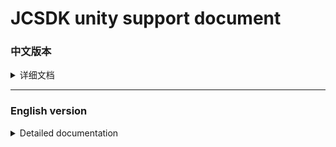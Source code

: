[ios_unity_bridge]: https://github.com/Romambo/JCSDK_DocumentFile/blob/main/IOS_UnityBridge.zip
[iOS14 support]: https://github.com/Romambo/JCSDK_DocumentFile/blob/main/iOS14_support.md 
[JCSDK]: https://github.com/Romambo/JCSDK  
[DataCollenction_SDK]: https://github.com/Romambo/DataCollection_SDK  
[ADThirdParty_SDK]: https://github.com/Romambo/ADThirdParty_SDK  
[图片1]: https://github.com/Romambo/JCSDK_DocumentFile/blob/main/imageFile/unity_image1.png
[图片2]:https://github.com/Romambo/JCSDK_DocumentFile/blob/main/imageFile/ios_image2.png

# JCSDK unity support document

### 中文版本

<details>
<summary>详细文档</summary>
 
- **SDK简介：**  
 JCSDK是MS公司提供的一套广告类型的SDK，内部集成了各大广告商的广告SDK和相关数据统计SDK，便于平台之间对应用内广告的联合运营和数据分析。  
   1. 支持广告类型：  
      开屏广告、banner广告、激励视频广告、插屏广告、native广告  
   2. 版本记录：  
   
      <details>
      <summary>1.0.0</summary>

      支持开发者工具: Xcode 11  
      系统版本:iOS 9.0
      </details>

      <details>
      <summary>2.0.0</summary>

      支持开发者工具: Xcode 12  
      系统版本:iOS 9.0

      **更新内容**  
      >1.新增了流量组和连续展示功能逻辑、升级内部广告接口 V4 -> V5  
      >2.新增 "kochava" and "tenjin" 数据统计平台  
      >3.修改了unity使用者需要接入的OC初始化接口. 详情见: JC_unityAdApi.h
      ```
      旧代码
      //-(void)initJCSDKWithLog:(BOOL)isOpenLog isFirstShowSplash:(BOOL)isShow splashClose:(unityBlock)block;
      新代码
      -(void)initJCSDKWithUnityShow:(unityBlock)block;
      ```

      >4.修改了iOS日志打印接口。新增日志等级功能，详情见: JCAdCallBackHeader.h  
      ```
      旧代码
      //+(void)setOpenPlatformLog:(BOOL)openPlatformLog;
      新代码
      +(void)setTheLogLevel:(MSLogLevelStatus)logLevel;

      ```

      >5.修改了JCiOSConfig.plist文件, 新增字段:   
         "KochavaAppID":    kochava 初始化参数   
         "TenJinAppID":     TenJin 初始化参数   
         "ShowSplashFirst": 应用首次打开是否展示开屏广告. 
         "LogLevel":日志等级 1、关闭. 2、打开JC日志. 3、打开JC+广告日志. 4、打开JC+广告+数据日志. 默认值:1  

      **项目配置：**  
      * 添加系统库:  
         > AppTrackingTransparency.framework  
      * 添加第三方库和文件:
         > KochavaCore.framework               (Embed & Sign)  
         > KochavaTracker.framework            (Embed & Sign)  
         > KochavaAdNetwork.framework          (Embed & Sign)  
         > libTenjinSDK.a  
         > TenjinSDK.h 
      </details> 
      
- **SDK接入配置（提供untiy桥接和配置文件）**  
  
  <details>
   <summary>content</summary>
  
    以下是导出Xcode所需的配置，但我们提供了桥接文件和配置文件:[ios_unity_bridge]，来自动集成一些配置，请查看参考使用：  
    ![图片1]
  
   1. SDK库和所需支持库：  
      [JCSDK]  
      [DataCollenction_SDK]  
      [ADThirdParty_SDK]  
   
   2. info.pist 配置：
       ```
       支持http网络配置
       <key>NSAppTransportSecurity</key>
       <dict>
       <key>NSAllowsArbitraryLoads</key>
       <true/>
       </dict>

       Google相关参数配置
       <key>GADApplicationIdentifier</key>
       <string>ca-app-pub-9488501426181082/7319780494</string>
       ```
   3. build setting 配置：  
      bitcode 设置为NO  
      other Linker Flags 设置 -ObjC  
   
   4. iOS14 支持：  
      详情见 [iOS14 support] 说明文档.  
   
   5. 导入系统支持库：  
      Accelerate.framework  
      AdSupport.framework  
      AVFoundation.framework  
      CoreGraphics.framework  
      CoreLocation.framework  
      CoreMedia.framework  
      CoreMotion.framework  
      CoreTelephony.framework  
      iAd.framework  
      MessageUI.framework  
      SafariServices.framework  
      Security.framework  
      SystemConfiguration.framework  
      UIKit.framework  
      VideoToolbox.framework  
      WebKit.framework  
      AppTrackingTransparency.framework  
      libbz2.tbd  
      libc++.tbd  
      libresolv.9.tbd  
      libsqlite3.tbd  
      libxml2.tbd  
      libz.tbd  
   
   6. JCiOSConfig.plist 参数说明：  
      V1.0.0 提供  

      | Item      | Value |
      | --------- | -----:|
      | appid  | JCSDK初始化所需的appid |
      | channelid  | JCSDK初始化所需的channelid |
      | ReYunAppID  | 热云初始化appid |
      | ReYunChannelID  | 热云初始化channleid |   
      | UmengAppID  | Umeng初始化appid |
      | ShuShuAppID  | 数数平台初始化appid |
      | TalkingDataAppID  | TalkingData平台初始化appid |   

      V2.0.0 新增  

      | Item      | Value |
      | --------- | -----:|
      | KochavaAppID  | kochava初始化所需的appid |
      | TenJinAppID  | tenjin初始化所需的appid |
      | ShowSplashFirst  | 首次打开应用是否展示开屏广告，bool类型 YES/NO |
      | LogLevel  | 日志等级：字符串1、关闭。2、开JC日志。3、开JC+ad日志。4、开JC+ad+data 日志 |
   </details>
   
  
- **unity接入Api说明：**  

  <details>
  <summary>content</summary>

  如果文档内API和framework内API有冲突，请以framework内API为准。
   1. 初始化：
      unity开发者，在UnityAppController.mm中实现，应参照下面初始化方式  ：
      先引入头文件：
      ```
      #import <JCSDK/JCSDK>
      #import <AppTrackingTransparency/AppTrackingTransparency.h>
      ```
      找到unity入口 ：替换掉startUnity: 并调用JCSDK的初始化方法，待sdk初始化回调后，再启动startUnity:
        ```
        //[self performSelector: @selector(startUnity:) withObject: application afterDelay: 0];
        [self performSelector: @selector(initSDKWithApplication:) withObject: application afterDelay: 0];
        ```
        ```
        -(void)initSDKWithApplication:(UIApplication*)application{
            if (@available(iOS 14, *)) {
                //iOS 14 系统IDFA权限弹框
                [ATTrackingManager requestTrackingAuthorizationWithCompletionHandler:^(ATTrackingManagerAuthorizationStatus status) {

                    //1.0.0初始化接口
                    //[[JC_unityAdApi getInstance]initJCSDKWithLog:YES isFirstShowSplash:NO splashClose:^(BOOL isOk) {
                    //    [self performSelector: @selector(startUnity:) withObject: application afterDelay: 0];
                    //}];
                    //2.0.0初始化接口
                    [[JC_unityAdApi getInstance]initJCSDKWithUnityShow:^(BOOL showUnityTime) {
                        [self performSelector: @selector(startUnity:) withObject: application afterDelay: 0];
                    }];
                    //to do something，like preloading
                }];
            } else {

                //1.0.0初始化接口
                //[[JC_unityAdApi getInstance]initJCSDKWithLog:YES isFirstShowSplash:NO splashClose:^(BOOL isOk) {
                //    [self performSelector: @selector(startUnity:) withObject: application afterDelay: 0];
                //}];
                //2.0.0初始化接口
                [[JC_unityAdApi getInstance]initJCSDKWithUnityShow:^(BOOL showUnityTime) {
                    [self performSelector: @selector(startUnity:) withObject: application afterDelay: 0];
                }];
            }
        }
        ```  
   
   2. 初始化 api：  
      
       ```
       V1.0.0 初始化接口：
       -(void)initJCSDKWithLog:(BOOL)isOpenLog isFirstShowSplash:(BOOL)isShow splashClose:(unityBlock)block;

        V2.0.0 修改初始化接口：
        -(void)initJCSDKWithUnityShow:(unityBlock)block;
       ```
   
   3. banner广告api：  
       ```
        /// isReady - banner
        bool isReadyBanner();

        /// show banner Ads
        void showBannerView();

        /// remove banner Ads
        void removeBannerView();
       ```
   
   4. Intersitial 广告 api：  
       ```
        /// Intersitial Ads isReady
        bool isReadyIntersitial();

        /// show Intersitial Ads
        void showIntersitial();
       ```
   
   5. RewardView广告api：  
       ```
        /// rewardVideo Ads isReady
        bool isReadyRewardVideo();

        /// show rewardVideo Ads
        void showRewardVideo();
       ```
   
  </details>
- **广告接口回调Api和使用：**  
  <details>
  <summary>content</summary>

  1. 接口说明：
        ```
        /// 注册回调监听 ，请在建立广告回传桥接前调用
        void RegistCallBacknotifition();

        /// 用于开屏回调
        /// @param failLoad load失败
        /// @param didShow 展示成功
        /// @param didClick 点击
        /// @param didClose 关闭
        void splash_CallBack(ResultHandler failLoad,ResultHandler didShow, ResultHandler didClick, ResultHandler didClose);

        /// 用于插屏回调
        /// @param failLoad load失败
        /// @param didShow 展示成功
        /// @param failToShow 展示失败
        /// @param didClose 关闭
        /// @param didClick 点击
        /// @param failToPlayVideo 播放video失败
        /// @param startPlayingVideo 开始播放video
        /// @param endPlayingVideo 播放video完成
        void Intersitial_CallBack(ResultHandler failLoad,ResultHandler didShow, ResultHandler failToShow, ResultHandler didClose,ResultHandler didClick,ResultHandler failToPlayVideo, ResultHandler startPlayingVideo, ResultHandler endPlayingVideo);

        /// 用于banner回调
        /// @param failLoad load失败
        /// @param didShow 展示成功
        /// @param didClick 点击
        /// @param didAutoRefresh 自动刷新
        /// @param tapCloseBtn 点击功能关闭按钮
        /// @param failToAutoRefresh 自动刷新失败
        void banner_CallBack(ResultHandler failLoad,ResultHandler didShow,ResultHandler didClick,ResultHandler didAutoRefresh, ResultHandler tapCloseBtn, ResultHandler failToAutoRefresh);

        /// 用于激励视频回调
        /// @param failLoad load失败
        /// @param didRewardSuccess 奖励成功
        /// @param didClose 关闭
        /// @param didClick 点击
        /// @param failToPlayVideo 播放失败
        /// @param startPlayingVideo 开始播放
        /// @param endPlayingVideo 播放完成
        void rewardVideo_CallBack(ResultHandler failLoad,ResultHandler didRewardSuccess, ResultHandler didClose,ResultHandler didClick,ResultHandler failToPlayVideo, ResultHandler startPlayingVideo, ResultHandler endPlayingVideo);

        /// 用于原生广告回调（暂时未开放native广告功能）
        /// @param failLoad load失败
        /// @param didShow 展示成功
        /// @param didClick 点击广告
        /// @param startPlayingVideo 开始播放
        /// @param endPlayingVideo 播放完成
        /// @param tapCloseBtn 点击关闭功能按钮
        /// @param enterFullScreenV 进入全屏video（用于模版）
        /// @param exitFullScreenV exit全屏video（用于模版）
        void native_CallBack(ResultHandler failLoad,ResultHandler didShow, ResultHandler didClick, ResultHandler startPlayingVideo, ResultHandler endPlayingVideo,ResultHandler tapCloseBtn,ResultHandler enterFullScreenV,ResultHandler exitFullScreenV);
        ```
  2. 回调示例:  
        注：回调前先调用注册监听方法，建立连接. 
        插屏回调示例：
    ```
          [DllImport("__Internal")]
  static extern void Intersitial_CallBack(IntPtr failLoad, IntPtr didShow, IntPtr failToShow, IntPtr didClose, IntPtr didClick, IntPtr failToPlayVideo, IntPtr startPlayingVideo, IntPtr endPlayingVideo);

          //注册插屏回调
          var handler11 = new ResultHandler(interFailLoad);
          var fp11 = Marshal.GetFunctionPointerForDelegate(handler11);
          var handler12 = new ResultHandler(interDidShow);
          var fp12 = Marshal.GetFunctionPointerForDelegate(handler12);
          var handler13 = new ResultHandler(interFailtoShow);
          var fp13 = Marshal.GetFunctionPointerForDelegate(handler13);
          var handler14 = new ResultHandler(interDidClose);
          var fp14 = Marshal.GetFunctionPointerForDelegate(handler14);
          var handler15 = new ResultHandler(interDidClick);
          var fp15 = Marshal.GetFunctionPointerForDelegate(handler15);
          var handler16 = new ResultHandler(interFailToPlayVideo);
          var fp16 = Marshal.GetFunctionPointerForDelegate(handler16);
          var handler17 = new ResultHandler(interStartPlayingVideo);
          var fp17 = Marshal.GetFunctionPointerForDelegate(handler17);
          var handler18 = new ResultHandler(interEndPlayingVideo);
          var fp18 = Marshal.GetFunctionPointerForDelegate(handler18);
          Intersitial_CallBack(fp11, fp12, fp13, fp14, fp15, fp16, fp17, fp18);

      //插屏回调
      [MonoPInvokeCallback(typeof(ResultHandler))]
      static void interEndPlayingVideo(string resultString)
      {
          Debug.Log("插屏回调----->interEndPlayingVideo");
      }
      [MonoPInvokeCallback(typeof(ResultHandler))]
      static void interStartPlayingVideo(string resultString)
      {
          Debug.Log("插屏回调----->interStartPlayingVideo");
      }
      [MonoPInvokeCallback(typeof(ResultHandler))]
      static void interFailToPlayVideo(string resultString)
      {
          Debug.Log("插屏回调----->interFailToPlayVideo");
      }
      [MonoPInvokeCallback(typeof(ResultHandler))]
      static void interDidClick(string resultString)
      {
          Debug.Log("插屏回调----->interDidClick");
      }
      [MonoPInvokeCallback(typeof(ResultHandler))]
      static void interDidClose(string resultString)
      {
          Debug.Log("插屏回调----->interDidClose");
      }
      [MonoPInvokeCallback(typeof(ResultHandler))]
      static void interFailtoShow(string resultString)
      {
          Debug.Log("插屏回调----->interFailtoShow");
      }

      [MonoPInvokeCallback(typeof(ResultHandler))]
      static void interDidShow(string resultString)
      {
          Debug.Log("插屏回调----->interDidShow");
      }

      [MonoPInvokeCallback(typeof(ResultHandler))]
      static void interFailLoad(string resultString)
      {
          Debug.Log("插屏回调----->interFailLoad");
      }

    ```
    
  </details>

</details>
 
 ----
 
 ### English version
 
<details>
<summary>Detailed documentation</summary>
 
- **SDK Introduction：**  
  JCSDK is a set of advertising SDK provided by MS. It integrates the advertising SDKs of major advertisers and related data statistics SDKs to facilitate the joint operation and data analysis of in-app advertising between platforms.  
   1. support ads：  
      splash ads、banner ads、rewardVideo ads、inter ads、native ads   
   2. Version record：  
   
      <details>
        <summary>1.0.0</summary>

        support development tools: Xcode 11  
        system version:iOS 9.0
        </details>

        <details>
        <summary>2.0.0</summary>

        support development tools: Xcode 12  
        system version:iOS 9.0

        **update content**  
        >1.Added internal logic waterfall and continuous display  
        >2.Added "kochava" and "tenjin" statistics  
        >3.Change the SDK initialization interface used by Unity. see: JC_unityAdApi.h
        ```
        old code
        //-(void)initJCSDKWithLog:(BOOL)isOpenLog isFirstShowSplash:(BOOL)isShow splashClose:(unityBlock)block;
        new code
        -(void)initJCSDKWithUnityShow:(unityBlock)block;
        ```

        >4.Change the log log interface, increase the log level.  see: JCAdCallBackHeader.h  
        ```
        old code
        //+(void)setOpenPlatformLog:(BOOL)openPlatformLog;
        new code
        +(void)setTheLogLevel:(MSLogLevelStatus)logLevel;
        ```

        >5.Change JCiOSConfig.plist, add:   
           "KochavaAppID":    kochava initialization parameters   
           "TenJinAppID":     TenJin initialization parameters   
           "ShowSplashFirst": Whether to display splash when the app is first opened. 
           "LogLevel":loglevel 1、closeAll. 2、open JC_log. 3、open JC+AD log. 4、open JC+AD+Data log. Defaults:1  

        **Project configuration：**  
        * add System library:  
           > AppTrackingTransparency.framework  
        * add Third party library and file:
           > KochavaCore.framework               (Embed & Sign)  
           > KochavaTracker.framework            (Embed & Sign)  
           > KochavaAdNetwork.framework          (Embed & Sign)  
           > libTenjinSDK.a  
           > TenjinSDK.h 
        </details> 
      
- **SDK Access configuration（Provide untiy bridge and configuration files）**  
  
  <details>
   <summary>content</summary>
  
    The following are the configurations required to export Xcode, but we provide bridge files and configuration files to automatically integrate some configurations:[ios_unity_bridge], please check the reference usage:  
    ![图片1]
  
   1. SDK library and required support library：  
      [JCSDK]  
      [DataCollenction_SDK]  
      [ADThirdParty_SDK]  
   
   2. info.pist configuration：
       ```
       Support http network configuration
       <key>NSAppTransportSecurity</key>
       <dict>
       <key>NSAllowsArbitraryLoads</key>
       <true/>
       </dict>

       Google configuration
       <key>GADApplicationIdentifier</key>
       <string>ca-app-pub-9488501426181082/7319780494</string>
       ```
   3. build setting configuration：  
      bitcode  set: NO  
      other Linker Flags set: -ObjC  
   
   4. iOS14 support：  
      see [iOS14 support] document.  
   
   5. Import system support library：  
   
      Accelerate.framework  
      AdSupport.framework  
      AVFoundation.framework  
      CoreGraphics.framework  
      CoreLocation.framework  
      CoreMedia.framework  
      CoreMotion.framework  
      CoreTelephony.framework  
      iAd.framework  
      MessageUI.framework  
      SafariServices.framework  
      Security.framework  
      SystemConfiguration.framework  
      UIKit.framework  
      VideoToolbox.framework  
      WebKit.framework  
      AppTrackingTransparency.framework  
      libbz2.tbd  
      libc++.tbd  
      libresolv.9.tbd  
      libsqlite3.tbd  
      libxml2.tbd  
      libz.tbd  
   
   6. JCiOSConfig.plist Parameter Description：  
        V1.0.0 add  

        | Item      | Value |
        | --------- | -----:|
        | appid  | Appid required for JCSDK initialization |
        | channelid  | ChannelId required for JCSDK initialization |
        | ReYunAppID  | Appid required for reyun initialization |
        | ReYunChannelID  | channelId required for reyun initialization |   
        | UmengAppID  | Appid required for UMeng initialization |
        | ShuShuAppID  | Appid required for 数数 initialization |
        | TalkingDataAppID  | Appid required for TalkingData initialization |   

        V2.0.0 add  

        | Item      | Value |
        | --------- | -----:|
        | KochavaAppID  | Appid required for Kochava initialization |
        | TenJinAppID  | Appid required for tenjin initialization |
        | ShowSplashFirst  | Whether to display an open-screen ad when opening the app for the first time，bool type: YES/NO |
        | LogLevel  | Log level: string type. 1. Close. 2. Open JC log. 3. Open JC+ad log. 4. Open JC+ad+data log |
   </details>
   
  
- **unity Api ：**  

  <details>
  <summary>content</summary>

  If there is a conflict between the API in the document and the API in the framework, please refer to the API in the framework.
   1. init ：
      Unity developers, to implement in UnityAppController.mm, should refer to the following initialization method:  
      First introduce the header file:
      ```
      #import <JCSDK/JCSDK>
      #import <AppTrackingTransparency/AppTrackingTransparency.h>
      ```
      Find the unity entrance: replace startUnity: and call the initialization method of JCSDK. After the SDK is initialized and callback, start "startUnity:"  
        ```
        //[self performSelector: @selector(startUnity:) withObject: application afterDelay: 0];
        [self performSelector: @selector(initSDKWithApplication:) withObject: application afterDelay: 0];
        ```
        ```
        -(void)initSDKWithApplication:(UIApplication*)application{
            if (@available(iOS 14, *)) {
                //iOS 14 System IDFA permission box
                [ATTrackingManager requestTrackingAuthorizationWithCompletionHandler:^(ATTrackingManagerAuthorizationStatus status) {

                    //1.0.0 init api
                    //[[JC_unityAdApi getInstance]initJCSDKWithLog:YES isFirstShowSplash:NO splashClose:^(BOOL isOk) {
                    //    [self performSelector: @selector(startUnity:) withObject: application afterDelay: 0];
                    //}];
                    //2.0.0 init api
                    [[JC_unityAdApi getInstance]initJCSDKWithUnityShow:^(BOOL showUnityTime) {
                        [self performSelector: @selector(startUnity:) withObject: application afterDelay: 0];
                    }];
                    //to do something，like preloading
                }];
            } else {

                //1.0.0 init api
                //[[JC_unityAdApi getInstance]initJCSDKWithLog:YES isFirstShowSplash:NO splashClose:^(BOOL isOk) {
                //    [self performSelector: @selector(startUnity:) withObject: application afterDelay: 0];
                //}];
                //2.0.0 init api
                [[JC_unityAdApi getInstance]initJCSDKWithUnityShow:^(BOOL showUnityTime) {
                    [self performSelector: @selector(startUnity:) withObject: application afterDelay: 0];
                }];
            }
        }
        ```  
   
   2. init api：  
      
       ```
       V1.0.0 init api：
       -(void)initJCSDKWithLog:(BOOL)isOpenLog isFirstShowSplash:(BOOL)isShow splashClose:(unityBlock)block;

        V2.0.0 init api：
        -(void)initJCSDKWithUnityShow:(unityBlock)block;
       ```
   
   3. banner api：  
       ```
        /// isReady - banner
        bool isReadyBanner();

        /// show banner Ads
        void showBannerView();

        /// remove banner Ads
        void removeBannerView();
       ```
   
   4. Intersitial  api：  
       ```
        /// Intersitial Ads isReady
        bool isReadyIntersitial();

        /// show Intersitial Ads
        void showIntersitial();
       ```
   
   5. RewardView api：  
       ```
        /// rewardVideo Ads isReady
        bool isReadyRewardVideo();

        /// show rewardVideo Ads
        void showRewardVideo();
       ```
   
  </details>
- **Advertising interface callback API and use：**  
  <details>
  <summary>content</summary>

  1. Interface Description：
        ```
        /// Sign up for a callback monitor to be invoked before creating a bridge back to the advertiser.
        void RegistCallBacknotifition();

        /// splash callback bridge
        /// @param failLoad 
        /// @param didShow 
        /// @param didClick 
        /// @param didClose 
        void splash_CallBack(ResultHandler failLoad,ResultHandler didShow, ResultHandler didClick, ResultHandler didClose);

        ///  intersitial callback bridge
        /// @param failLoad
        /// @param didShow 
        /// @param failToShow 
        /// @param didClose 
        /// @param didClick 
        /// @param failToPlayVideo 
        /// @param startPlayingVideo 
        /// @param endPlayingVideo
        void Intersitial_CallBack(ResultHandler failLoad,ResultHandler didShow, ResultHandler failToShow, ResultHandler didClose,ResultHandler didClick,ResultHandler failToPlayVideo, ResultHandler startPlayingVideo, ResultHandler endPlayingVideo);

        /// banner callback bridge
        /// @param failLoad load
        /// @param didShow 
        /// @param didClick 
        /// @param didAutoRefresh 
        /// @param tapCloseBtn 
        /// @param failToAutoRefresh 
        void banner_CallBack(ResultHandler failLoad,ResultHandler didShow,ResultHandler didClick,ResultHandler didAutoRefresh, ResultHandler tapCloseBtn, ResultHandler failToAutoRefresh);

        /// rewardVideo  callback bridge
        /// @param failLoad 
        /// @param didRewardSuccess 
        /// @param didClose 
        /// @param didClick 
        /// @param failToPlayVideo 
        /// @param startPlayingVideo 
        /// @param endPlayingVideo 
        void rewardVideo_CallBack(ResultHandler failLoad,ResultHandler didRewardSuccess, ResultHandler didClose,ResultHandler didClick,ResultHandler failToPlayVideo, ResultHandler startPlayingVideo, ResultHandler endPlayingVideo);

        /// native  callback bridge（Not in use yet）
        /// @param failLoad 
        /// @param didShow 
        /// @param didClick 
        /// @param startPlayingVideo 
        /// @param endPlayingVideo 
        /// @param tapCloseBtn 
        /// @param enterFullScreenV 
        /// @param exitFullScreenV
        void native_CallBack(ResultHandler failLoad,ResultHandler didShow, ResultHandler didClick, ResultHandler startPlayingVideo, ResultHandler endPlayingVideo,ResultHandler tapCloseBtn,ResultHandler enterFullScreenV,ResultHandler exitFullScreenV);
        ```
  2. Callback example:  
        Note: Call the registration monitoring method before callback to establish a connection.   
        Interstitial callback example:  
    ```
          [DllImport("__Internal")]
  static extern void Intersitial_CallBack(IntPtr failLoad, IntPtr didShow, IntPtr failToShow, IntPtr didClose, IntPtr didClick, IntPtr failToPlayVideo, IntPtr startPlayingVideo, IntPtr endPlayingVideo);

          // 
          var handler11 = new ResultHandler(interFailLoad);
          var fp11 = Marshal.GetFunctionPointerForDelegate(handler11);
          var handler12 = new ResultHandler(interDidShow);
          var fp12 = Marshal.GetFunctionPointerForDelegate(handler12);
          var handler13 = new ResultHandler(interFailtoShow);
          var fp13 = Marshal.GetFunctionPointerForDelegate(handler13);
          var handler14 = new ResultHandler(interDidClose);
          var fp14 = Marshal.GetFunctionPointerForDelegate(handler14);
          var handler15 = new ResultHandler(interDidClick);
          var fp15 = Marshal.GetFunctionPointerForDelegate(handler15);
          var handler16 = new ResultHandler(interFailToPlayVideo);
          var fp16 = Marshal.GetFunctionPointerForDelegate(handler16);
          var handler17 = new ResultHandler(interStartPlayingVideo);
          var fp17 = Marshal.GetFunctionPointerForDelegate(handler17);
          var handler18 = new ResultHandler(interEndPlayingVideo);
          var fp18 = Marshal.GetFunctionPointerForDelegate(handler18);
          Intersitial_CallBack(fp11, fp12, fp13, fp14, fp15, fp16, fp17, fp18);

      // inter callback
      [MonoPInvokeCallback(typeof(ResultHandler))]
      static void interEndPlayingVideo(string resultString)
      {
          Debug.Log("inter callback----->interEndPlayingVideo");
      }
      [MonoPInvokeCallback(typeof(ResultHandler))]
      static void interStartPlayingVideo(string resultString)
      {
          Debug.Log("inter callback----->interStartPlayingVideo");
      }
      [MonoPInvokeCallback(typeof(ResultHandler))]
      static void interFailToPlayVideo(string resultString)
      {
          Debug.Log("inter callback----->interFailToPlayVideo");
      }
      [MonoPInvokeCallback(typeof(ResultHandler))]
      static void interDidClick(string resultString)
      {
          Debug.Log("inter callback----->interDidClick");
      }
      [MonoPInvokeCallback(typeof(ResultHandler))]
      static void interDidClose(string resultString)
      {
          Debug.Log("inter callback----->interDidClose");
      }
      [MonoPInvokeCallback(typeof(ResultHandler))]
      static void interFailtoShow(string resultString)
      {
          Debug.Log("inter callback----->interFailtoShow");
      }

      [MonoPInvokeCallback(typeof(ResultHandler))]
      static void interDidShow(string resultString)
      {
          Debug.Log("inter callback----->interDidShow");
      }

      [MonoPInvokeCallback(typeof(ResultHandler))]
      static void interFailLoad(string resultString)
      {
          Debug.Log("inter callback----->interFailLoad");
      }

    ```
    
  </details>
</details>

